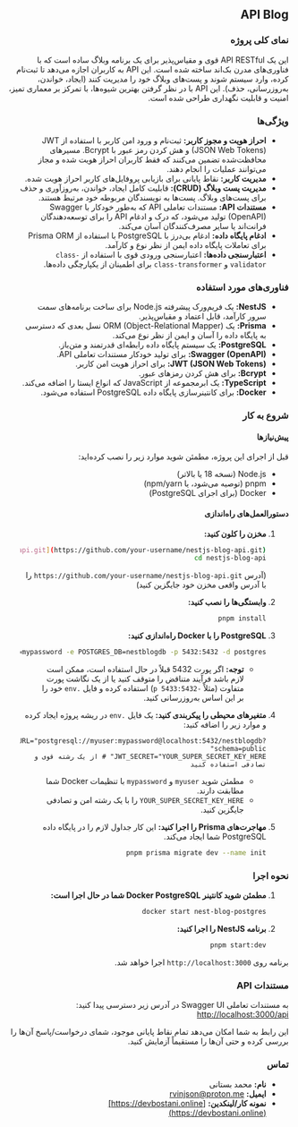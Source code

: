 <div dir="rtl" align="right">

## API Blog

### نمای کلی پروژه

این یک API RESTful قوی و مقیاس‌پذیر برای یک برنامه وبلاگ ساده است که با فناوری‌های مدرن بک‌اند ساخته شده است. این API به کاربران اجازه می‌دهد تا ثبت‌نام کرده، وارد سیستم شوند و پست‌های وبلاگ خود را مدیریت کنند (ایجاد، خواندن، به‌روزرسانی، حذف). این API با در نظر گرفتن بهترین شیوه‌ها، با تمرکز بر معماری تمیز، امنیت و قابلیت نگهداری طراحی شده است.

### ویژگی‌ها

* **احراز هویت و مجوز کاربر:** ثبت‌نام و ورود امن کاربر با استفاده از JWT (JSON Web Tokens) و هش کردن رمز عبور با Bcrypt. مسیرهای محافظت‌شده تضمین می‌کنند که فقط کاربران احراز هویت شده و مجاز می‌توانند عملیات را انجام دهند.
* **مدیریت کاربر:** نقاط پایانی برای بازیابی پروفایل‌های کاربر احراز هویت شده.
* **مدیریت پست وبلاگ (CRUD):** قابلیت کامل ایجاد، خواندن، به‌روزآوری و حذف برای پست‌های وبلاگ. پست‌ها به نویسندگان مربوطه خود مرتبط هستند.
* **مستندات API:** مستندات تعاملی API که به‌طور خودکار با Swagger (OpenAPI) تولید می‌شود، که درک و ادغام API را برای توسعه‌دهندگان فرانت‌اند یا سایر مصرف‌کنندگان آسان می‌کند.
* **ادغام پایگاه داده:** ادغام بی‌درز با PostgreSQL با استفاده از Prisma ORM برای تعاملات پایگاه داده ایمن از نظر نوع و کارآمد.
* **اعتبارسنجی داده‌ها:** اعتبارسنجی ورودی قوی با استفاده از `class-validator` و `class-transformer` برای اطمینان از یکپارچگی داده‌ها.

### فناوری‌های مورد استفاده

* **NestJS:** یک فریم‌ورک پیشرفته Node.js برای ساخت برنامه‌های سمت سرور کارآمد، قابل اعتماد و مقیاس‌پذیر.
* **Prisma:** یک ORM (Object-Relational Mapper) نسل بعدی که دسترسی به پایگاه داده را آسان و ایمن از نظر نوع می‌کند.
* **PostgreSQL:** یک سیستم پایگاه داده رابطه‌ای قدرتمند و متن‌باز.
* **Swagger (OpenAPI):** برای تولید خودکار مستندات تعاملی API.
* **JWT (JSON Web Tokens):** برای احراز هویت امن کاربر.
* **Bcrypt:** برای هش کردن رمزهای عبور.
* **TypeScript:** یک ابرمجموعه از JavaScript که انواع ایستا را اضافه می‌کند.
* **Docker:** برای کانتینر‌سازی پایگاه داده PostgreSQL استفاده می‌شود.

### شروع به کار

#### پیش‌نیازها

قبل از اجرای این پروژه، مطمئن شوید موارد زیر را نصب کرده‌اید:

* Node.js (نسخه 18 یا بالاتر)
* pnpm (توصیه می‌شود، یا npm/yarn)
* Docker (برای اجرای PostgreSQL)

#### دستورالعمل‌های راه‌اندازی

1.  **مخزن را کلون کنید:**
    ```bash
    git clone [https://github.com/your-username/nestjs-blog-api.git](https://github.com/your-username/nestjs-blog-api.git)
    cd nestjs-blog-api
    ```
    (آدرس `https://github.com/your-username/nestjs-blog-api.git` را با آدرس واقعی مخزن خود جایگزین کنید)

2.  **وابستگی‌ها را نصب کنید:**
    ```bash
    pnpm install
    ```

3.  **PostgreSQL را با Docker راه‌اندازی کنید:**
    ```bash
    docker run --name nest-blog-postgres -e POSTGRES_USER=myuser -e POSTGRES_PASSWORD=mypassword -e POSTGRES_DB=nestblogdb -p 5432:5432 -d postgres
    ```
    * **توجه:** اگر پورت 5432 قبلاً در حال استفاده است، ممکن است لازم باشد فرآیند متناقض را متوقف کنید یا از یک نگاشت پورت متفاوت (مثلاً `-p 5433:5432`) استفاده کرده و فایل `.env` خود را بر این اساس به‌روزرسانی کنید.

4.  **متغیرهای محیطی را پیکربندی کنید:**
    یک فایل `.env` در ریشه پروژه ایجاد کرده و موارد زیر را اضافه کنید:
    ```dotenv
    DATABASE_URL="postgresql://myuser:mypassword@localhost:5432/nestblogdb?schema=public"
    JWT_SECRET="YOUR_SUPER_SECRET_KEY_HERE" # از یک رشته قوی و تصادفی استفاده کنید
    ```
    * مطمئن شوید `myuser` و `mypassword` با تنظیمات Docker شما مطابقت دارند.
    * `YOUR_SUPER_SECRET_KEY_HERE` را با یک رشته امن و تصادفی جایگزین کنید.

5.  **مهاجرت‌های Prisma را اجرا کنید:**
    این کار جداول لازم را در پایگاه داده PostgreSQL شما ایجاد می‌کند.
    ```bash
    pnpm prisma migrate dev --name init
    ```

### نحوه اجرا

1.  **مطمئن شوید کانتینر Docker PostgreSQL شما در حال اجرا است:**
    ```bash
    docker start nest-blog-postgres
    ```

2.  **برنامه NestJS را اجرا کنید:**
    ```bash
    pnpm start:dev
    ```

برنامه روی `http://localhost:3000` اجرا خواهد شد.

### مستندات API

به مستندات تعاملی Swagger UI در آدرس زیر دسترسی پیدا کنید:
[http://localhost:3000/api](http://localhost:3000/api)

این رابط به شما امکان می‌دهد تمام نقاط پایانی موجود، شمای درخواست/پاسخ آن‌ها را بررسی کرده و حتی آن‌ها را مستقیماً آزمایش کنید.

### تماس

* **نام:** محمد بستانی
* **ایمیل:** [rvinjson@proton.me](rvinjson@proton.me)
* **نمونه کار/لینکدین:** [https://devbostani.online](https://devbostani.online)

</div>
